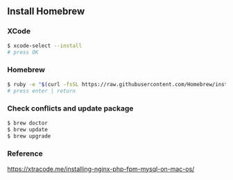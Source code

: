 ## Install Homebrew

### XCode
```bash
$ xcode-select --install
# press OK
```

### Homebrew
```bash
$ ruby -e "$(curl -fsSL https://raw.githubusercontent.com/Homebrew/install/master/install)"
# press enter | return
```

### Check conflicts and update package
```bash
$ brew doctor
$ brew update
$ brew upgrade
```

### Reference
https://xtracode.me/installing-nginx-php-fpm-mysql-on-mac-os/